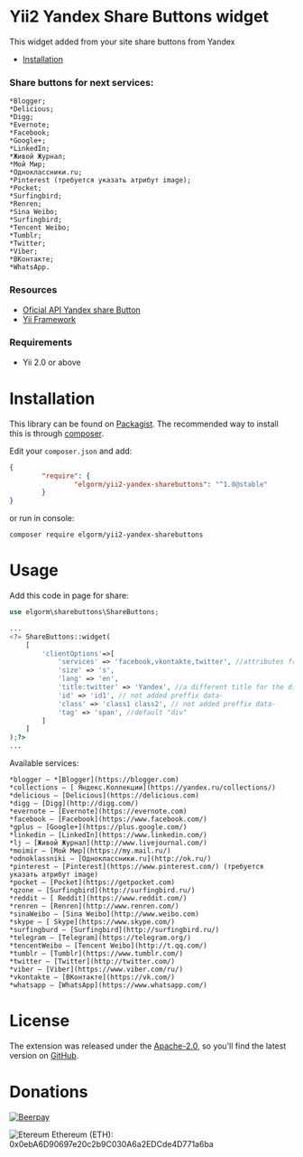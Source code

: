 Yii2 Yandex Share Buttons widget
====================

This widget added from your site share buttons from Yandex

* [Installation](#installation)

### Share buttons for next services:


    *Blogger;
    *Delicious;
    *Digg;
    *Evernote;
    *Facebook;
    *Google+;
    *LinkedIn;
    *Живой Журнал;
    *Мой Мир;
    *Одноклассники.ru;
    *Pinterest (требуется указать атрибут image);
    *Pocket;
    *Surfingbird;
    *Renren;
    *Sina Weibo;
    *Surfingbird;
    *Tencent Weibo;
    *Tumblr;
    *Twitter;
    *Viber;
    *ВКонтакте;
    *WhatsApp.


### Resources

* [Oficial API  Yandex share Button](https://tech.yandex.ru/share/doc/dg/add-docpage/)
* [Yii Framework](http://yiiframework.com/)

### Requirements

* Yii 2.0 or above


# Installation

This library can be found on [Packagist](https://packagist.org/packages/elgorm/yii2-yandex-sharebuttons).
The recommended way to install this is through [composer](http://getcomposer.org).

Edit your `composer.json` and add:

```json
{
		"require": {
				"elgorm/yii2-yandex-sharebuttons": "^1.0@stable"
		}
}
```

or run in console:

```
composer require elgorm/yii2-yandex-sharebuttons
```

# Usage

Add this code in page for share:

```php
use elgorm\sharebuttons\ShareButtons;

...
<?= ShareButtons::widget(
    [
        'clientOptions'=>[
            'services' => 'facebook,vkontakte,twitter', //attributes from official without preffix "data-"
            'size' => 's',
            'lang' => 'en',
            'title:twitter' => 'Yandex', //a different title for the different networks
            'id' => 'id1', // not added preffix data-
            'class' => 'class1 class2', // not added preffix data-
            'tag' => 'span', //default "div" 
        ]
    ]
);?>
...
```

Available services:

    *blogger — *[Blogger](https://blogger.com)
    *collections — [ Яндекс.Коллекции](https://yandex.ru/collections/)
    *delicious — [Delicious](https://delicious.com)
    *digg — [Digg](http://digg.com/)
    *evernote — [Evernote](https://evernote.com)
    *facebook — [Facebook](https://www.facebook.com/)
    *gplus — [Google+](https://plus.google.com/)
    *linkedin — [LinkedIn](https://www.linkedin.com/)
    *lj — [Живой Журнал](http://www.livejournal.com/)
    *moimir — [Мой Мир](https://my.mail.ru/)
    *odnoklassniki — [Одноклассники.ru](http://ok.ru/)
    *pinterest — [Pinterest](https://www.pinterest.com/) (требуется указать атрибут image)
    *pocket — [Pocket](https://getpocket.com)
	*qzone — [Surfingbird](http://surfingbird.ru/)
    *reddit — [ Reddit](https://www.reddit.com/)
    *renren — [Renren](http://www.renren.com/)
    *sinaWeibo — [Sina Weibo](http://www.weibo.com)
    *skype — [ Skype](https://www.skype.com/)
    *surfingburd — [Surfingbird](http://surfingbird.ru/)
    *telegram — [Telegram](https://telegram.org/)
    *tencentWeibo — [Tencent Weibo](http://t.qq.com/)
    *tumblr — [Tumblr](https://www.tumblr.com/)
    *twitter — [Twitter](http://twitter.com/)
    *viber — [Viber](https://www.viber.com/ru/)
    *vkontakte — [ВКонтакте](https://vk.com/)
    *whatsapp — [WhatsApp](https://www.whatsapp.com/)


# License

The extension was released under the [Apache-2.0](https://opensource.org/licenses/Apache-2.0), so you'll find the latest version on [GitHub](https://github.com/Elgorm/yii2-yandex-sharebuttons).

# Donations
[![Beerpay](https://beerpay.io/Elgorm/yii2-yandex-sharebuttons/badge.svg)](https://beerpay.io/Elgorm/yii2-yandex-sharebuttons)

![Etereum](https://s2.coinmarketcap.com/static/img/coins/32x32/1027.png?_=13149a1) Ethereum (ETH): 0x0ebA6D90697e20c2b9C030A6a2EDCde4D771a6ba
